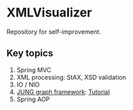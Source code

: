 # XMLVisualizer
Repository for self-improvement.

## Key topics
1. Spring MVC
2. XML processing: StAX, XSD validation
3. IO / NIO
4. [JUNG graph framework](http://jung.sourceforge.net): [Tutorial](http://www.grotto-networking.com/JUNG/JUNG2-Tutorial.pdf)
5. Spring AOP
